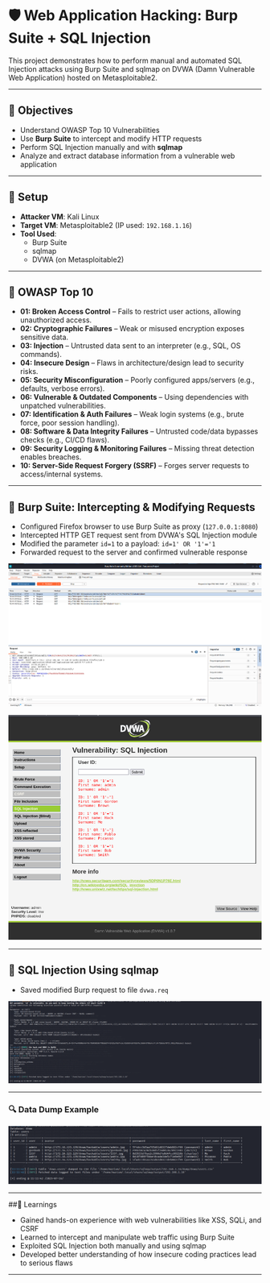 # 🛡️ Web Application Hacking: Burp Suite + SQL Injection

This project demonstrates how to perform manual and automated SQL Injection attacks using Burp Suite and sqlmap on DVWA (Damn Vulnerable Web Application) hosted on Metasploitable2.

---

## 🧪 Objectives

- Understand OWASP Top 10 Vulnerabilities 
- Use **Burp Suite** to intercept and modify HTTP requests
- Perform SQL Injection manually and with **sqlmap**
- Analyze and extract database information from a vulnerable web application

---

## 🔧 Setup

- **Attacker VM**: Kali Linux  
- **Target VM**: Metasploitable2 (IP used: `192.168.1.16`)
- **Tool Used**:
  - Burp Suite
  - sqlmap
  - DVWA (on Metasploitable2)

---

## 🔐 OWASP Top 10 

- **01: Broken Access Control** – Fails to restrict user actions, allowing unauthorized access.  
- **02: Cryptographic Failures** – Weak or misused encryption exposes sensitive data.  
- **03: Injection** – Untrusted data sent to an interpreter (e.g., SQL, OS commands).  
- **04: Insecure Design** – Flaws in architecture/design lead to security risks.  
- **05: Security Misconfiguration** – Poorly configured apps/servers (e.g., defaults, verbose errors).  
- **06: Vulnerable & Outdated Components** – Using dependencies with unpatched vulnerabilities.  
- **07: Identification & Auth Failures** – Weak login systems (e.g., brute force, poor session handling).  
- **08: Software & Data Integrity Failures** – Untrusted code/data bypasses checks (e.g., CI/CD flaws).  
- **09: Security Logging & Monitoring Failures** – Missing threat detection enables breaches.  
- **10: Server-Side Request Forgery (SSRF)** – Forges server requests to access/internal systems.

---

## 🔹 Burp Suite: Intercepting & Modifying Requests

- Configured Firefox browser to use Burp Suite as proxy (`127.0.0.1:8080`)
- Intercepted HTTP GET request sent from DVWA's SQL Injection module
- Modified the parameter `id=1` to a payload: `id=1' OR '1'='1`
- Forwarded request to the server and confirmed vulnerable response

![burpsuite Screenshot](Images/burpsuite.png)

![sql_injection_manual Screenshot](Images/sql_injection_manual.png)

---

## 🤖 SQL Injection Using sqlmap

- Saved modified Burp request to file `dvwa.req`

![sqlmap](Images/sql_map.png)

---

### 🔍 Data Dump Example

![Data Dump Screenshot](Images/sql_map_dump.png)

---

##🧠 Learnings

- Gained hands-on experience with web vulnerabilities like XSS, SQLi, and CSRF
- Learned to intercept and manipulate web traffic using Burp Suite
- Exploited SQL Injection both manually and using sqlmap
- Developed better understanding of how insecure coding practices lead to serious flaws

---
